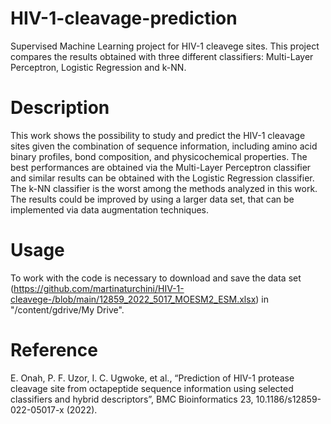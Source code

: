 # HIV-1-cleavage-prediction
Supervised Machine Learning project for HIV-1 cleavege sites. This project compares the results obtained with three different classifiers: Multi-Layer Perceptron, Logistic Regression and k-NN.

# Description
This work shows the possibility to study and predict the HIV-1 cleavage sites given the combination of sequence information, including amino acid binary profiles, bond composition, and physicochemical properties. The best performances are obtained via the Multi-Layer Perceptron classifier and similar results can be obtained with the Logistic Regression classifier. The k-NN classifier is the worst among the methods analyzed in this work. The results could be improved by using a larger data set, that can be implemented via data augmentation techniques.

# Usage
To work with the code is necessary to download and save the data set (https://github.com/martinaturchini/HIV-1-cleavege-/blob/main/12859_2022_5017_MOESM2_ESM.xlsx) in "/content/gdrive/My Drive".

# Reference
E. Onah, P. F. Uzor, I. C. Ugwoke, et al., “Prediction of HIV-1 protease cleavage site from octapeptide sequence information using selected classifiers and hybrid descriptors”, BMC Bioinformatics 23, 10.1186/s12859-022-05017-x (2022).
